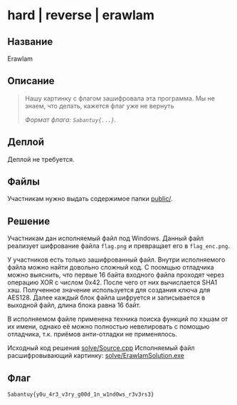 # hard | reverse | erawlam

## Название

Erawlam

## Описание

> Нашу картинку с флагом зашифровала эта программа. Мы не знаем, что делать, кажется флаг уже не вернуть
> 
> _Формат флага: `Sabantuy{...}`._

## Деплой

Деплой не требуется.

## Файлы

Участникам нужно выдать содержимое папки [public/](public/).

## Решение

Участникам дан исполняемый файл под Windows. Данный файл реализует шифрование файла `flag.png` и превращает его в `flag_enc.png`.

У участников есть только зашифрованный файл. Внутри исполняемого файла можно найти довольно сложный код. С поомщью отладчика можно выяснить, что первые 16 байта входного файла проходят через операцию XOR с числом 0x42. После чего от них вычислается SHA1 хэш. Полученное значение используется для создания ключа для AES128. Далее каждый блок файла шифруется и записывается в выходной файл, длина блока равна 16 байт. 

В исполняемом файле применена техника поиска функций по хэшам от их имени, однако её можно полностью невелировать с помощью отладчика, т.к. приёмов анти-отладки не применялось.

Исходный код решения [solve/Source.cpp](solve/Source.cpp)
Исполняемый файл расшифровывающий картинку: [solve/ErawlamSolution.exe](solve/ErawlamSolution.exe)

## Флаг

```
Sabantuy{y0u_4r3_v3ry_g00d_1n_w1nd0ws_r3v3rs3}
```
